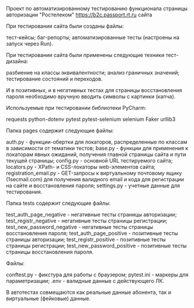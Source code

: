 Проект по автоматизированному тестированию функционала страницы авторизации "Ростелеком" https://b2c.passport.rt.ru сайта 

При тестировании сайта были созданы файлы:

тест-кейсы;
баг-репорты;
автоматизированные тесты (настроены на запуск через Run).

При тестировании сайта были применены следующие техники тест-дизайна:

разбиение на классы эквивалентности;
анализ граничных значений;
тестирование состояний и переходов.

И в позитивных, и в негативных тестах для страницы восстановления пароля необходимо вручную вводить символы с картинки (капча).

Используемые при тестировании библиотеки PyCharm:

requests 
python-dotenv 
pytest 
pytest-selenium
selenium 
Faker
urllib3

Папка pages содержит следующие файлы:

auth.py - функции-обертки для локаторов, распределенные по классам в зависимости от тематики тестов;
base.py - функции для применения к локаторам явных ожиданий, получения главной страницы сайта и пути текущей страницы;
config.py - основной URL тестируемого сайта;
locators.py - XPath- и CSS-локаторы web-элементов сайта;
registration_email.py - GET-запросы к виртуальному почтовому ящику (1secmail.com) для получения валидного email и кода для регистрации на сайте и восстановления пароля;
settings.py - учетные данные для тестирования.

Папка tests содержит следующие файлы:

test_auth_page_negative - негативные тесты страницы авторизации;
test_registr_negative - негативные тесты страницы регистрации;
test_new_password_negative - негативные тесты страницы восстановления пароля;
test_auth_page_positive - позитивные тесты страницы авторизации;
test_registr_positive - позитивные тесты страницы регистрации;
test_new_password_positive - позитивные тесты страницы восстановления пароля.

Файлы:

conftest.py - фикстура для работы с браузером;
pytest.ini - маркеры для параметризации;
.env       - валидные данные с действующего ЛК.

В автотестах совмещаются как реальные данные абонента, так и виртуальные (фейковые) данные.
 
